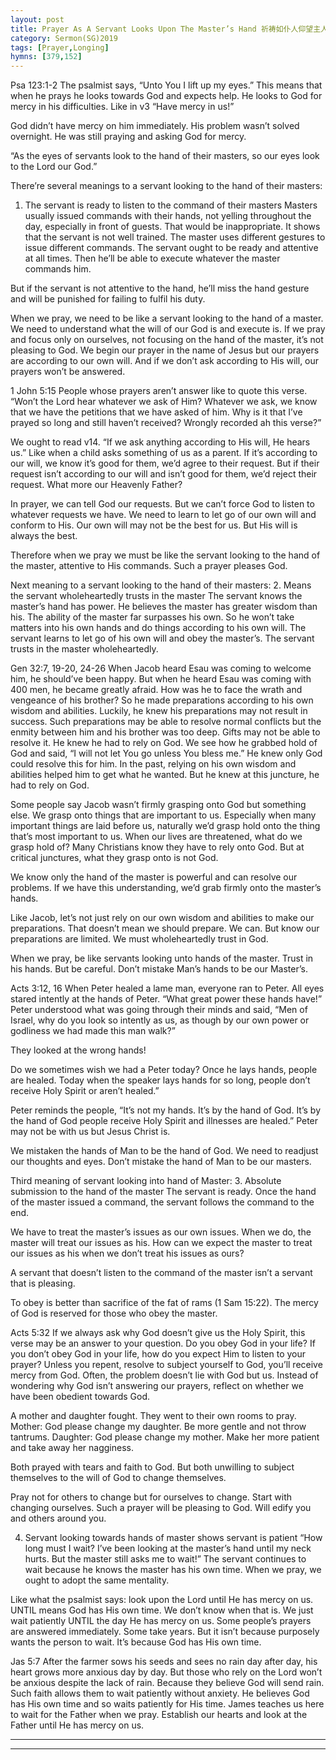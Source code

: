 ```yaml
---
layout: post
title: Prayer As A Servant Looks Upon The Master’s Hand 祈祷如仆人仰望主人的手
category: Sermon(SG)2019
tags: [Prayer,Longing]
hymns: [379,152]
---
```



Psa 123:1-2
The psalmist says, “Unto You I lift up my eyes.” This means that when he prays he looks towards God and expects help. He looks to God for mercy in his difficulties. Like in v3 “Have mercy in us!”

God didn’t have mercy on him immediately. His problem wasn’t solved overnight. He was still praying and asking God for mercy. 

“As the eyes of servants look to the hand of their masters, so our eyes look to the Lord our God.”

There’re several meanings to a servant looking to the hand of their masters:
1. The servant is ready to listen to the command of their masters 
Masters usually issued commands with their hands, not yelling throughout the day, especially in front of guests. That would be inappropriate. It shows that the servant is not well trained. The master uses different gestures to issue different commands. The servant ought to be ready and attentive at all times. Then he’ll be able to execute whatever the master commands him. 

But if the servant is not attentive to the hand, he’ll miss the hand gesture and will be punished for failing to fulfil his duty. 

When we pray, we need to be like a servant looking to the hand of a master. We need to understand what the will of our God is and execute is. If we pray and focus only on ourselves, not focusing on the hand of the master, it’s not pleasing to God. We begin our prayer in the name of Jesus but our prayers are according to our own will. And if we don’t ask according to His will, our prayers won’t be answered.

1 John 5:15
People whose prayers aren’t answer like to quote this verse. “Won’t the Lord hear whatever we ask of Him? Whatever we ask, we know that we have the petitions that we have asked of him. Why is it that I’ve prayed so long and still haven’t received? Wrongly recorded ah this verse?”

We ought to read v14. 
“If we ask anything according to His will, He hears us.”
Like when a child asks something of us as a parent. If it’s according to our will, we know it’s good for them, we’d agree to their request. But if their request isn’t according to our will and isn’t good for them, we’d reject their request. What more our Heavenly Father?

In prayer, we can tell God our requests. But we can’t force God to listen to whatever requests we have. We need to learn to let go of our own will and conform to His. Our own will may not be the best for us. But His will is always the best. 

Therefore when we pray we must be like the servant looking to the hand of the master, attentive to His commands. Such a prayer pleases God. 

Next meaning to a servant looking to the hand of their masters:
2. Means the servant wholeheartedly trusts in the master
The servant knows the master’s hand has power. He believes the master has greater wisdom than his. The ability of the master far surpasses his own. So he won’t take matters into his own hands and do things according to his own will. The servant learns to let go of his own will and obey the master’s. The servant trusts in the master wholeheartedly. 

Gen 32:7, 19-20, 24-26
When Jacob heard Esau was coming to welcome him, he should’ve been happy. But when he heard Esau was coming with 400 men, he became greatly afraid. How was he to face the wrath and vengeance of his brother? So he made preparations according to his own wisdom and abilities. Luckily, he knew his preparations may not result in success. Such preparations may be able to resolve normal conflicts but the enmity between him and his brother was too deep. Gifts may not be able to resolve it. He knew he had to rely on God. We see how he grabbed hold of God and said, “I will not let You go unless You bless me.” He knew only God could resolve this for him. In the past, relying on his own wisdom and abilities helped him to get what he wanted. But he knew at this juncture, he had to rely on God. 

Some people say Jacob wasn’t firmly grasping onto God but something else. We grasp onto things that are important to us. Especially when many important things are laid before us, naturally we’d grasp hold onto the thing that’s most important to us. When our lives are threatened, what do we grasp hold of? Many Christians know they have to rely onto God. But at critical junctures, what they grasp onto is not God. 

We know only the hand of the master is powerful and can resolve our problems. If we have this understanding, we’d grab firmly onto the master’s hands. 

Like Jacob, let’s not just rely on our own wisdom and abilities to make our preparations. That doesn’t mean we should prepare. We can. But know our preparations are limited. We must wholeheartedly trust in God. 

When we pray, be like servants looking unto hands of the master. Trust in his hands. But be careful. Don’t mistake Man’s hands to be our Master’s. 

Acts 3:12, 16
When Peter healed a lame man, everyone ran to Peter. All eyes stared intently at the hands of Peter. “What great power these hands have!” Peter understood what was going through their minds and said, “Men of Israel, why do you look so intently as us, as though by our own power or godliness we had made this man walk?”

They looked at the wrong hands!

Do we sometimes wish we had a Peter today? Once he lays hands, people are healed. Today when the speaker lays hands for so long, people don’t receive Holy Spirit or aren’t healed.”

Peter reminds the people, “It’s not my hands. It’s by the hand of God. It’s by the hand of God people receive Holy Spirit and illnesses are healed.” Peter may not be with us but Jesus Christ is. 

We mistaken the hands of Man to be the hand of God. We need to readjust our thoughts and eyes. Don’t mistake the hand of Man to be our masters. 

Third meaning of servant looking into hand of Master:
3. Absolute submission to the hand of the master
The servant is ready. Once the hand of the master issued a command, the servant follows the command to the end. 

We have to treat the master’s issues as our own issues. When we do, the master will treat our issues as his. How can we expect the master to treat our issues as his when we don’t treat his issues as ours?

A servant that doesn’t listen to the command of the master isn’t a servant that is pleasing. 

To obey is better than sacrifice of the fat of rams (1 Sam 15:22). The mercy of God is reserved for those who obey the master. 

Acts 5:32
If we always ask why God doesn’t give us the Holy Spirit, this verse may be an answer to your question. Do you obey God in your life? If you don’t obey God in your life, how do you expect Him to listen to your prayer? Unless you repent, resolve to subject yourself to God, you’ll receive mercy from God. Often, the problem doesn’t lie with God but us. Instead of wondering why God isn’t answering our prayers, reflect on whether we have been obedient towards God.

A mother and daughter fought. They went to their own rooms to pray. 
Mother: God please change my daughter. Be more gentle and not throw tantrums. 
Daughter: God please change my mother. Make her more patient and take away her nagginess. 

Both prayed with tears and faith to God. But both unwilling to subject themselves to the will of God to change themselves. 

Pray not for others to change but for ourselves to change. Start with changing ourselves. Such a prayer will be pleasing to God. Will edify you and others around you. 

4. Servant looking towards hands of master shows servant is patient 
“How long must I wait? I’ve been looking at the master’s hand until my neck hurts. But the master still asks me to wait!” The servant continues to wait because he knows the master has his own time. When we pray, we ought to adopt the same mentality. 

Like what the psalmist says: look upon the Lord until He has mercy on us. UNTIL means God has His own time. We don’t know when that is. We just wait patiently UNTIL the day He has mercy on us. Some people’s prayers are answered immediately. Some take years. But it isn’t because purposely wants the person to wait. It’s because God has His own time. 

Jas 5:7
After the farmer sows his seeds and sees no rain day after day, his heart grows more anxious day by day. But those who rely on the Lord won’t be anxious despite the lack of rain. Because they believe God will send rain. Such faith allows them to wait patiently without anxiety. He believes God has His own time and so waits patiently for His time. James teaches us here to wait for the Father when we pray. Establish our hearts and look at the Father until He has mercy on us. 



----
****
